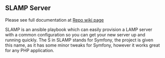 ## SLAMP Server

Please see full documentation at [Repo wiki page](/expertcoder/ansible-playbooks-slamp/wiki)

SLAMP is an ansible playbook which can easily provision a LAMP server with a common configuration so you can get your new server up and running quickly. The S in SLAMP stands for Symfony, the project is given this name, as it has some minor tweaks for Symfony, however it works great for any PHP application.
